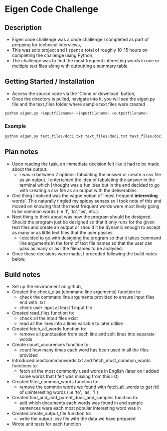 # Eigen Code Challenge

## Description
- Eigen code challenge was a code challenge I completed as part of prepping for technical interviews,
- This was solo project and I spent a total of roughly 10-15 hours on completing the challenge using Python, 
- The challenge was to find the most frequent interesting words in one or multiple text files along with outputting a summary table.

## Getting Started / Installation
- Access the source code via the 'Clone or download' button,
- Once the directory is pulled, navigate into it, you will see the eigen.py file and the text_files folder where sample text files were created

```python
python eigen.py <inputfilename> <inputfilename> <outputfilename>
```

### Example
```python
python eigen.py text_files/doc1.txt text_files/doc2.txt text_files/doc3.txt output.csv
```

## Plan notes
- Upon reading the task, an immediate decision felt like it had to be made about the output. 
  - I was in between 2 options: tabulating the answer or create a csv file as an output. I entertained the idea of tabulating the answer in the terminal which I thought was a fun idea but in the end decided to go with creating a csv file as an output with the deliverables.
- One thing I noticed was the vague notion of 'most frequent **interesting** words'. This naturally tingled my spidey senses so I took note of this and moved on knowing that the most frequent words were most likely going to be common words (i.e 'I', 'to', 'as', etc.).
- Next thing to think about was how the program should be designed. Should the program just be designed so that it only runs for the given text files and create an output or should it be dynamic enough to accept as many or as little text files that the user passes.
  - I decided to go with designing the program so that it takes command line arguments in the form of text file names so that the user can pass as many or as little filenames to be analysed.
- Once these decisions were made, I proceded following the build notes below.

## Build notes
- Set up the environment on github,
- Created the check_clas (command line arguments) function to:
  - check the command line arguments provided to ensure input files end with .txt
  - check user input at least 1 input file
- Created read_files function to:
  - check all the input files exist
  - read all the lines into a lines variable to later utilise
- Created fetch_all_words function to:
  - remove all punctuation from each line and split lines into separate words
- Create count_occurences function to:
  - count how many times each word has been used in all the files provided
- Introduced mostcommonwords.txt and fetch_most_common_words functions to:
  - fetch all the most commonly used words in English (later on I added some words that I felt was missing from this list)
- Created filter_common_words function to:
  - remove the common words we found with fetch_all_words to get rid of uninteresting words (i.e 'to', 'as', 'I')
- Created find_and_add_parent_docs_and_samples function to:
  - add which documents each words was found in and sample sentences were each most popular interesting word was in
- Created create_output_file function to:
  - write the output .csv file with the data we have prepared 
- Wrote unit tests for each function

